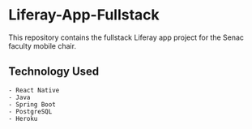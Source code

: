 ﻿# Liferay-App-Fullstack
 
 This repository contains the fullstack Liferay app project for the Senac faculty mobile chair.

 ## Technology Used
 ````
- React Native
- Java 
- Spring Boot
- PostgreSQL
- Heroku
````
